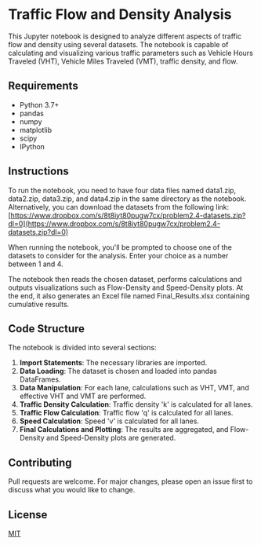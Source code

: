 # Traffic Flow and Density Analysis

This Jupyter notebook is designed to analyze different aspects of traffic flow and density using several datasets. The notebook is capable of calculating and visualizing various traffic parameters such as Vehicle Hours Traveled (VHT), Vehicle Miles Traveled (VMT), traffic density, and flow.

## Requirements

- Python 3.7+
- pandas
- numpy
- matplotlib
- scipy
- IPython

## Instructions

To run the notebook, you need to have four data files named data1.zip, data2.zip, data3.zip, and data4.zip in the same directory as the notebook. Alternatively, you can download the datasets from the following link: [https://www.dropbox.com/s/8t8iyt80pugw7cx/problem2.4-datasets.zip?dl=0](https://www.dropbox.com/s/8t8iyt80pugw7cx/problem2.4-datasets.zip?dl=0)

When running the notebook, you'll be prompted to choose one of the datasets to consider for the analysis. Enter your choice as a number between 1 and 4.

The notebook then reads the chosen dataset, performs calculations and outputs visualizations such as Flow-Density and Speed-Density plots. At the end, it also generates an Excel file named Final_Results.xlsx containing cumulative results.

## Code Structure

The notebook is divided into several sections:

1. **Import Statements**: The necessary libraries are imported.
2. **Data Loading**: The dataset is chosen and loaded into pandas DataFrames.
3. **Data Manipulation**: For each lane, calculations such as VHT, VMT, and effective VHT and VMT are performed.
4. **Traffic Density Calculation**: Traffic density 'k' is calculated for all lanes.
5. **Traffic Flow Calculation**: Traffic flow 'q' is calculated for all lanes.
6. **Speed Calculation**: Speed 'v' is calculated for all lanes.
7. **Final Calculations and Plotting**: The results are aggregated, and Flow-Density and Speed-Density plots are generated.

## Contributing

Pull requests are welcome. For major changes, please open an issue first to discuss what you would like to change.

## License

[MIT](https://choosealicense.com/licenses/mit/)
